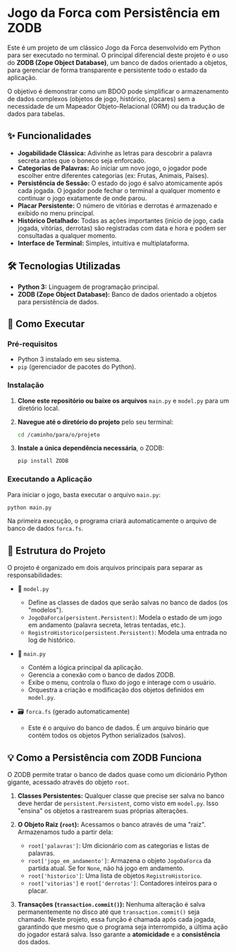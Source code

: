 # Jogo da Forca com Persistência em ZODB

Este é um projeto de um clássico Jogo da Forca desenvolvido em Python para ser executado no terminal. O principal diferencial deste projeto é o uso do **ZODB (Zope Object Database)**, um banco de dados orientado a objetos, para gerenciar de forma transparente e persistente todo o estado da aplicação.

O objetivo é demonstrar como um BDOO pode simplificar o armazenamento de dados complexos (objetos de jogo, histórico, placares) sem a necessidade de um Mapeador Objeto-Relacional (ORM) ou da tradução de dados para tabelas.

## ✨ Funcionalidades

  * **Jogabilidade Clássica:** Adivinhe as letras para descobrir a palavra secreta antes que o boneco seja enforcado.
  * **Categorias de Palavras:** Ao iniciar um novo jogo, o jogador pode escolher entre diferentes categorias (ex: Frutas, Animais, Países).
  * **Persistência de Sessão:** O estado do jogo é salvo atomicamente após cada jogada. O jogador pode fechar o terminal a qualquer momento e continuar o jogo exatamente de onde parou.
  * **Placar Persistente:** O número de vitórias e derrotas é armazenado e exibido no menu principal.
  * **Histórico Detalhado:** Todas as ações importantes (início de jogo, cada jogada, vitórias, derrotas) são registradas com data e hora e podem ser consultadas a qualquer momento.
  * **Interface de Terminal:** Simples, intuitiva e multiplataforma.

## 🛠️ Tecnologias Utilizadas

  * **Python 3:** Linguagem de programação principal.
  * **ZODB (Zope Object Database):** Banco de dados orientado a objetos para persistência de dados.

## 🚀 Como Executar

### Pré-requisitos

  * Python 3 instalado em seu sistema.
  * `pip` (gerenciador de pacotes do Python).

### Instalação

1.  **Clone este repositório ou baixe os arquivos** `main.py` e `model.py` para um diretório local.

2.  **Navegue até o diretório do projeto** pelo seu terminal:

    ```bash
    cd /caminho/para/o/projeto
    ```

3.  **Instale a única dependência necessária**, o ZODB:

    ```bash
    pip install ZODB
    ```

### Executando a Aplicação

Para iniciar o jogo, basta executar o arquivo `main.py`:

```bash
python main.py
```

Na primeira execução, o programa criará automaticamente o arquivo de banco de dados `forca.fs`.

## 📂 Estrutura do Projeto

O projeto é organizado em dois arquivos principais para separar as responsabilidades:

  * 📄 `model.py`

      * Define as classes de dados que serão salvas no banco de dados (os "modelos").
      * `JogoDaForca(persistent.Persistent)`: Modela o estado de um jogo em andamento (palavra secreta, letras tentadas, etc.).
      * `RegistroHistorico(persistent.Persistent)`: Modela uma entrada no log de histórico.

  * 📄 `main.py`

      * Contém a lógica principal da aplicação.
      * Gerencia a conexão com o banco de dados ZODB.
      * Exibe o menu, controla o fluxo do jogo e interage com o usuário.
      * Orquestra a criação e modificação dos objetos definidos em `model.py`.

  * 🗃️ `forca.fs` (gerado automaticamente)

      * Este é o arquivo do banco de dados. É um arquivo binário que contém todos os objetos Python serializados (salvos).

## 💡 Como a Persistência com ZODB Funciona

O ZODB permite tratar o banco de dados quase como um dicionário Python gigante, acessado através do objeto `root`.

1.  **Classes Persistentes:** Qualquer classe que precise ser salva no banco deve herdar de `persistent.Persistent`, como visto em `model.py`. Isso "ensina" os objetos a rastrearem suas próprias alterações.

2.  **O Objeto Raiz (`root`):** Acessamos o banco através de uma "raiz". Armazenamos tudo a partir dela:

      * `root['palavras']`: Um dicionário com as categorias e listas de palavras.
      * `root['jogo_em_andamento']`: Armazena o objeto `JogoDaForca` da partida atual. Se for `None`, não há jogo em andamento.
      * `root['historico']`: Uma lista de objetos `RegistroHistorico`.
      * `root['vitorias']` e `root['derrotas']`: Contadores inteiros para o placar.

3.  **Transações (`transaction.commit()`):** Nenhuma alteração é salva permanentemente no disco até que `transaction.commit()` seja chamado. Neste projeto, essa função é chamada após cada jogada, garantindo que mesmo que o programa seja interrompido, a última ação do jogador estará salva. Isso garante a **atomicidade** e a **consistência** dos dados.